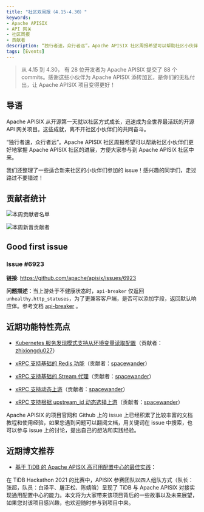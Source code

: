 ```yaml
---
title: "社区双周报（4.15-4.30）"
keywords: 
- Apache APISIX
- API 网关
- 社区周报
- 贡献者
description: “独行者速，众行者远”。Apache APISIX 社区周报希望可以帮助社区小伙伴们更好地掌握 Apache APISIX 社区的每周进展，方便大家参与到 Apache APISIX 社区中来。
tags: [Events]
---
```


> 从 4.15 到 4.30， 有 28 位开发者为 Apache APISIX 提交了 88 个 commits。感谢这些小伙伴为 Apache APISIX 添砖加瓦，是你们的无私付出，让 Apache APISIX 项目变得更好！

<!--truncate-->

## 导语

Apache APISIX 从开源第一天就以社区方式成长，迅速成为全世界最活跃的开源 API 网关项目。这些成就，离不开社区小伙伴们的共同奋斗。

“独行者速，众行者远”。Apache APISIX 社区周报希望可以帮助社区小伙伴们更好地掌握 Apache APISIX 社区的进展，方便大家参与到 Apache APISIX 社区中来。

我们还整理了一些适合新来社区的小伙伴们参加的 issue！感兴趣的同学们，走过路过不要错过！

## 贡献者统计

![本周贡献者名单](https://static.apiseven.com/202108/1652147147763-4ffa507f-e206-4197-bad3-35d7b0b3dc25.png)

![本周新晋贡献者](https://static.apiseven.com/202108/1652147147751-a2cca84b-cff6-4993-bbc7-9199d1352b6d.png)

## Good first issue

### Issue #6923

**链接**: https://github.com/apache/apisix/issues/6923

**问题描述**：当上游处于不健康状态时，`api-breaker` 仅返回 `unhealthy.http_statuses`，为了更兼容客户端，是否可以添加字段，返回默认响应体。参考文档 [api-breaker](https://apisix.apache.org/docs/apisix/plugins/api-breaker/) 。

## 近期功能特性亮点

- [Kubernetes 服务发现模式支持从环境变量读取配置](https://github.com/apache/apisix/pull/6869)（贡献者：[zhixiongdu027](https://github.com/zhixiongdu027)）

- [xRPC 支持基础的 Redis 功能](https://github.com/apache/apisix/pull/6873)（贡献者：[spacewander](https://github.com/spacewander)）

- [xRPC 支持基础的 Stream 代理](https://github.com/apache/apisix/pull/6885)（贡献者：[spacewander](https://github.com/spacewander)）

- [xRPC 支持动态上游](https://github.com/apache/apisix/pull/6901)（贡献者：[spacewander](https://github.com/spacewander)）

- [xRPC 支持根据 upstream_id 动态选择上游](https://github.com/apache/apisix/pull/6919)（贡献者：[spacewander](https://github.com/spacewander)）

Apache APISIX 的项目官网和 Github 上的 issue 上已经积累了比较丰富的文档教程和使用经验，如果您遇到问题可以翻阅文档，用关键词在 issue 中搜索，也可以参与 issue 上的讨论，提出自己的想法和实践经验。

## 近期博文推荐

- [基于 TiDB 的 Apache APISIX 高可用配置中心的最佳实践](https://apisix.apache.org/zh/blog/2022/04/22/apisix-with-tidb-practice)：

在 TiDB Hackathon 2021 的比赛中，APISIX 参赛团队以四人组队方式（队长：张超，队员：白泽平、屠正松、陈婧晗）呈现了 TiDB 与 Apache APISIX 对接实现通用配置中心的能力。本文将为大家带来该项目背后的一些故事以及未来展望，如果您对该项目感兴趣，也欢迎随时参与到项目中来。

